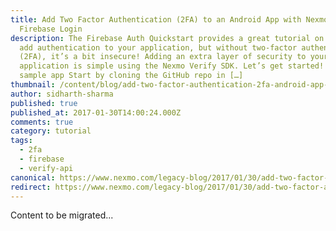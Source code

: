 ```yaml
---
title: Add Two Factor Authentication (2FA) to an Android App with Nexmo and
  Firebase Login
description: The Firebase Auth Quickstart provides a great tutorial on how to
  add authentication to your application, but without two-factor authentication
  (2FA), it’s a bit insecure! Adding an extra layer of security to your
  application is simple using the Nexmo Verify SDK. Let’s get started! Grab the
  sample app Start by cloning the GitHub repo in […]
thumbnail: /content/blog/add-two-factor-authentication-2fa-android-app-nexmo-firebase-dr/Passwordless-Authentication_1200x628.jpg
author: sidharth-sharma
published: true
published_at: 2017-01-30T14:00:24.000Z
comments: true
category: tutorial
tags:
  - 2fa
  - firebase
  - verify-api
canonical: https://www.nexmo.com/legacy-blog/2017/01/30/add-two-factor-authentication-2fa-android-app-nexmo-firebase-dr
redirect: https://www.nexmo.com/legacy-blog/2017/01/30/add-two-factor-authentication-2fa-android-app-nexmo-firebase-dr
---
```


Content to be migrated...
